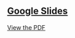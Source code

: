 ## [Google Slides](https://docs.google.com/presentation/d/1EdzEpeF6iJ1zyntC6XyDx1tWQC0jNTQy9QDKg9YvT1w/edit?usp=sharing)

[View the PDF](./Cloud-Computing/Kubernetes/Generative%20AI%20/containerized%20video%20transcription%20and%20chat%20app.pdf)

